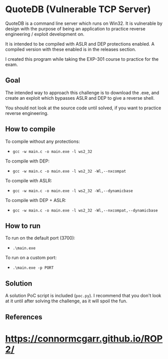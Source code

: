 # QuoteDB (Vulnerable TCP Server)

QuoteDB is a command line server which runs on Win32. It is vulnerable
by design with the purpose of being an application to practice reverse engineering / exploit development on.

It is intended to be compiled with ASLR and DEP protections enabled. A compiled version with these enabled is in the releases section.

I created this program while taking the EXP-301 course to practice for the exam.

## Goal

The intended way to approach this challenge is to download the .exe, and create an exploit which bypasses ASLR and DEP to give a reverse shell. 

You should not look at the source code until solved, if you want to practice reverse engineering.

## How to compile

To compile without any protections:
- `gcc -w main.c -o main.exe -l ws2_32`

To compile with DEP:
- `gcc -w main.c -o main.exe -l ws2_32 -Wl,--nxcompat`

To compile with ASLR:
- `gcc -w main.c -o main.exe -l ws2_32 -Wl,--dynamicbase`

To compile with DEP + ASLR:
- `gcc -w main.c -o main.exe -l ws2_32 -Wl,--nxcompat,--dynamicbase`

## How to run

To run on the default port (3700):
- `.\main.exe`

To run on a custom port:
- `.\main.exe -p PORT`

## Solution

A solution PoC script is included (`poc.py`). I recommend that you don't look at it until after solving the challenge, as it will spoil the fun.

## References
# https://connormcgarr.github.io/ROP2/
